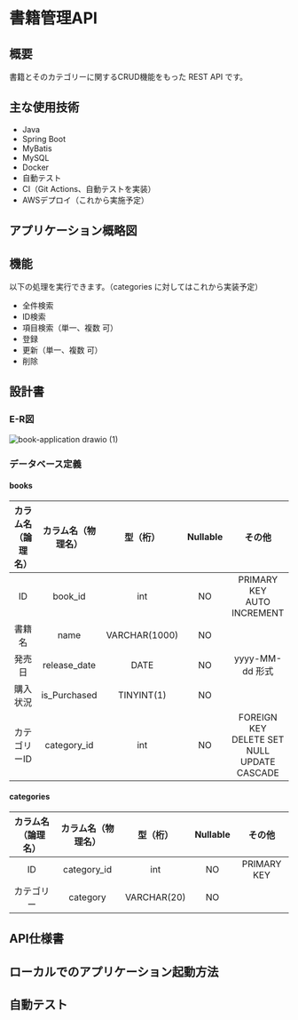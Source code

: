 # 書籍管理API
## 概要
書籍とそのカテゴリーに関するCRUD機能をもった REST API です。
## 主な使用技術
- Java
- Spring Boot
- MyBatis
- MySQL
- Docker
- 自動テスト
- CI（Git Actions、自動テストを実装）
- AWSデプロイ（これから実施予定）
## アプリケーション概略図

## 機能
以下の処理を実行できます。（categories に対してはこれから実装予定）
- 全件検索
- ID検索
- 項目検索（単一、複数 可）
- 登録
- 更新（単一、複数 可）
- 削除
## 設計書
### E-R図
![book-application drawio (1)](https://github.com/kawara777/book-application/assets/138858245/746a8845-4e1f-4958-a43c-6e88baaa6226)
### データベース定義
#### books
| カラム名（論理名） | カラム名（物理名） | 型（桁）      | Nullable | その他                                           | 
| :----------------: | :----------------: | :-----------: | :------: | :----------------------------------------------: | 
| ID                 | book_id            | int           | NO       | PRIMARY KEY<br>AUTO INCREMENT                    | 
| 書籍名             | name               | VARCHAR(1000) | NO       |                                                  | 
| 発売日             | release_date       | DATE          | NO       | yyyy-MM-dd 形式                                  | 
| 購入状況           | is_Purchased       | TINYINT(1)    | NO       |                                                  | 
| カテゴリーID       | category_id        | int           | NO       | FOREIGN KEY<br>DELETE SET NULL<br>UPDATE CASCADE | 
#### categories
| カラム名（論理名） | カラム名（物理名） | 型（桁）    | Nullable | その他 | 
| :----------------: | :----------------: | :---------: | :------: | :----: | 
| ID                 | category_id        | int         | NO       | PRIMARY KEY       | 
| カテゴリー         | category           | VARCHAR(20) | NO       |        | 
## API仕様書

## ローカルでのアプリケーション起動方法

## 自動テスト
